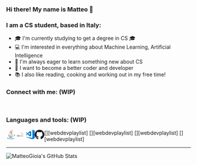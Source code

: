 <!--
**MatteoGioia/MatteoGioia** is a ✨ _special_ ✨ repository because its `README.md` (this file) appears on your GitHub profile.

Here are some ideas to get you started:

- 🔭 I’m currently working on ...
- 🌱 I’m currently learning ...
- 👯 I’m looking to collaborate on ...
- 🤔 I’m looking for help with ...
- 💬 Ask me about ...
- 📫 How to reach me: ...
- 😄 Pronouns: ...
- ⚡ Fun fact: ...
-->

### Hi there! My name is Matteo 👋

### I am a CS student, based in Italy:
- 🎓 I'm currently studying to get a degree in CS 🎓
- 💻 I'm interested in everything about Machine Learning, Artificial Intelligence 
- 🔎 I'm always eager to learn something new about CS
- 💾 I want to become a better coder and developer
- 📚 I also like reading, cooking and working out in my free time!

### Connect with me: (WIP)

<br />

### Languages and tools: (WIP)

[<img align="left" alt="Java" width="26px" src="https://raw.githubusercontent.com/github/explore/80688e429a7d4ef2fca1e82350fe8e3517d3494d/topics/java/java.png" />][webdevplaylist]
[<img align="left" alt="MySQL" width="26px" src="https://raw.githubusercontent.com/github/explore/80688e429a7d4ef2fca1e82350fe8e3517d3494d/topics/mysql/mysql.png" />][webdevplaylist]
[<img align="left" alt="Visual Studio Code" width="26px" src="https://raw.githubusercontent.com/github/explore/80688e429a7d4ef2fca1e82350fe8e3517d3494d/topics/visual-studio-code/visual-studio-code.png" />][webdevplaylist]
[<img align="left" alt="GitHub" width="26px" src="https://raw.githubusercontent.com/github/explore/78df643247d429f6cc873026c0622819ad797942/topics/github/github.png" />][webdevplaylist]


<!-- 

insert connect with me links

--->

<hr>

 <img align="left" alt="MatteoGioia's GitHub Stats" src="https://github-readme-stats.codestackr.vercel.app/api?username=MatteoGioia&show_icons=true&hide_border=true" />




